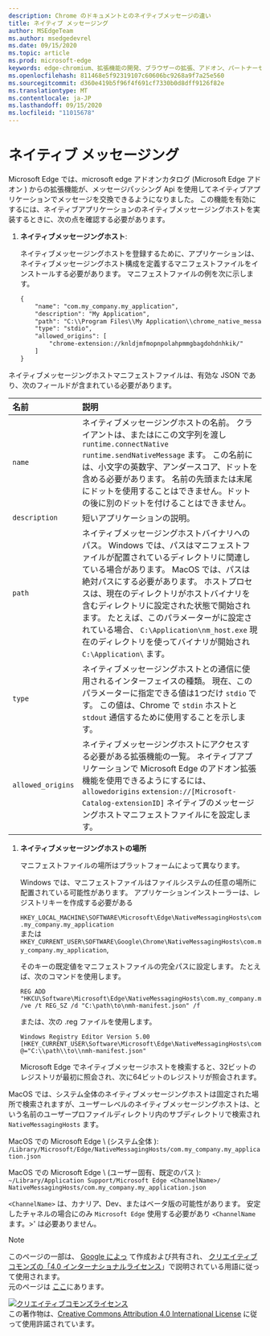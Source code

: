 ```yaml
---
description: Chrome のドキュメントとのネイティブメッセージの違い
title: ネイティブ メッセージング
author: MSEdgeTeam
ms.author: msedgedevrel
ms.date: 09/15/2020
ms.topic: article
ms.prod: microsoft-edge
keywords: edge-chromium、拡張機能の開発、ブラウザーの拡張、アドオン、パートナーセンター、開発者
ms.openlocfilehash: 811468e5f92319107c60606bc9268a9f7a25e560
ms.sourcegitcommit: d360e419b5f96f4f691cf7330b0d8dff9126f82e
ms.translationtype: MT
ms.contentlocale: ja-JP
ms.lasthandoff: 09/15/2020
ms.locfileid: "11015678"
---
```

# ネイティブ メッセージング  

Microsoft Edge では、microsoft edge アドオンカタログ (Microsoft Edge アドオン \) からの拡張機能が、メッセージパッシング Api を使用してネイティブアプリケーションでメッセージを交換できるようになりました。  この機能を有効にするには、ネイティブアプリケーションのネイティブメッセージングホストを実装するときに、次の点を確認する必要があります。  

<!--
 > [!NOTE]
> Native messaging is currently not supported on macOS and Linux version of Microsoft Edge.  This feature support is planned to be implemented soon.  -->  

1.  **ネイティブメッセージングホスト**:  
    
    ネイティブメッセージングホストを登録するために、アプリケーションは、ネイティブメッセージングホスト構成を定義するマニフェストファイルをインストールする必要があります。  マニフェストファイルの例を次に示します。  
    
    ```xml
    {
        "name": "com.my_company.my_application",
        "description": "My Application",
        "path": "C:\\Program Files\\My Application\\chrome_native_messaging_host.exe",
        "type": "stdio",
        "allowed_origins": [
            "chrome-extension://knldjmfmopnpolahpmmgbagdohdnhkik/"
        ]
    }
    ```  
    
ネイティブメッセージングホストマニフェストファイルは、有効な JSON であり、次のフィールドが含まれている必要があります。  

| 名前 | 説明 |  
|:--- |:--- |  
| `name` | ネイティブメッセージングホストの名前。 クライアントは、またはにこの文字列を渡し `runtime.connectNative` `runtime.sendNativeMessage` ます。  この名前には、小文字の英数字、アンダースコア、ドットを含める必要があります。  名前の先頭または末尾にドットを使用することはできません。ドットの後に別のドットを付けることはできません。 |  
| `description` | 短いアプリケーションの説明。 |  
| `path` | ネイティブメッセージングホストバイナリへのパス。  Windows では、パスはマニフェストファイルが配置されているディレクトリに関連している場合があります。  MacOS では、パスは絶対パスにする必要があります。  ホストプロセスは、現在のディレクトリがホストバイナリを含むディレクトリに設定された状態で開始されます。 たとえば、このパラメーターがに設定されている場合、 `C:\Application\nm_host.exe` 現在のディレクトリを使ってバイナリが開始され `C:\Application\` ます。 |  
| `type` | ネイティブメッセージングホストとの通信に使用されるインターフェイスの種類。  現在、このパラメーターに指定できる値は1つだけ `stdio` です。  この値は、Chrome で `stdin` ホストと `stdout` 通信するために使用することを示します。 |  
| `allowed_origins` |  ネイティブメッセージングホストにアクセスする必要がある拡張機能の一覧。  ネイティブアプリケーションで Microsoft Edge のアドオン拡張機能を使用できるようにするには、 `allowedorigins` `extension://[Microsoft-Catalog-extensionID]` ネイティブのメッセージングホストマニフェストファイルにを設定します。 |  

1.  **ネイティブメッセージングホストの場所**  
    
    マニフェストファイルの場所はプラットフォームによって異なります。  
    
    Windows では、マニフェストファイルはファイルシステムの任意の場所に配置されている可能性があります。  アプリケーションインストーラーは、レジストリキーを作成する必要がある  
    
    `HKEY_LOCAL_MACHINE\SOFTWARE\Microsoft\Edge\NativeMessagingHosts\com.my_company.my_application`  
    または  
    `HKEY_CURRENT_USER\SOFTWARE\Google\Chrome\NativeMessagingHosts\com.my_company.my_application`,  
    
    そのキーの既定値をマニフェストファイルの完全パスに設定します。  たとえば、次のコマンドを使用します。  
    
    ```shell
    REG ADD "HKCU\Software\Microsoft\Edge\NativeMessagingHosts\com.my_company.my_application" /ve /t REG_SZ /d "C:\path\to\nmh-manifest.json" /f
    ```  
    
    または、次の .reg ファイルを使用します。  
    
    ```shell
    Windows Registry Editor Version 5.00
    [HKEY_CURRENT_USER\Software\Microsoft\Edge\NativeMessagingHosts\com.my_company.my_application]
    @="C:\\path\\to\\nmh-manifest.json"
    ```  
    
    Microsoft Edge でネイティブメッセージホストを検索すると、32ビットのレジストリが最初に照会され、次に64ビットのレジストリが照会されます。  

MacOS では、システム全体のネイティブメッセージングホストは固定された場所で検索されますが、ユーザーレベルのネイティブメッセージングホストは、という名前のユーザープロファイルディレクトリ内のサブディレクトリで検索され `NativeMessagingHosts` ます。  

MacOS での Microsoft Edge \ (システム全体 \):  
`/Library/Microsoft/Edge/NativeMessagingHosts/com.my_company.my_application.json`  

MacOS での Microsoft Edge \ (ユーザー固有、既定のパス \):  
`~/Library/Application Support/Microsoft Edge <ChannelName>/ NativeMessagingHosts/com.my_company.my_application.json`  

`<ChannelName>` は、カナリア、Dev、またはベータ版の可能性があります。 安定したチャネルの場合にのみ `Microsoft Edge` 使用する必要があり `<ChannelName` ます。>' は必要ありません。

<!-- image links -->  

<!-- links -->  

> [!NOTE]
> このページの一部は、 [Google によっ][GoogleSitePolicies] て作成および共有され、 [クリエイティブコモンズの「4.0 インターナショナルライセンス][CCA4IL]」で説明されている用語に従って使用されます。  
> 元のページは [ここ](https://developer.chrome.com/extensions/nativeMessaging)にあります。  

[![クリエイティブコモンズライセンス][CCby4Image]][CCA4IL]  
この著作物は、[Creative Commons Attribution 4.0 International License][CCA4IL] に従って使用許諾されています。  

[CCA4IL]: https://creativecommons.org/licenses/by/4.0  
[CCby4Image]: https://i.creativecommons.org/l/by/4.0/88x31.png  
[GoogleSitePolicies]: https://developers.google.com/terms/site-policies
